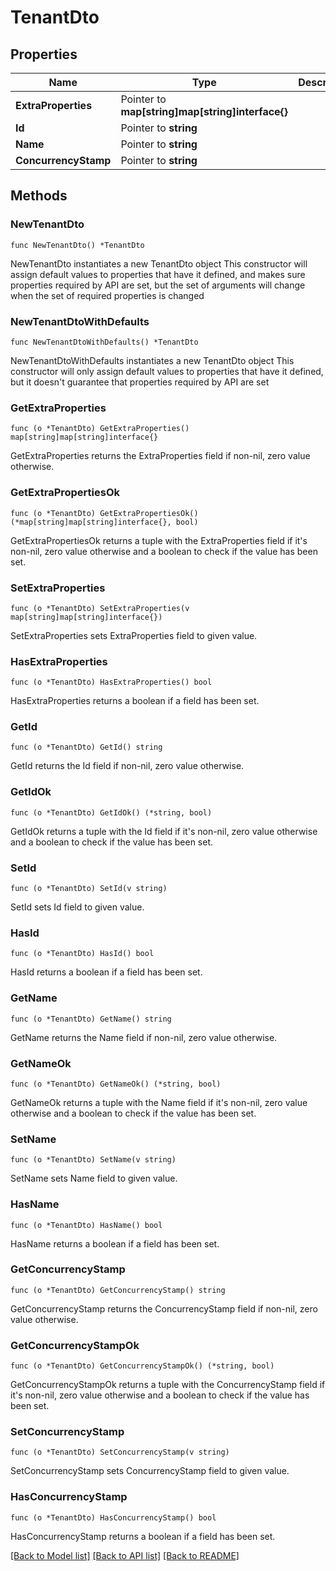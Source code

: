 # TenantDto

## Properties

Name | Type | Description | Notes
------------ | ------------- | ------------- | -------------
**ExtraProperties** | Pointer to **map[string]map[string]interface{}** |  | [optional] [readonly] 
**Id** | Pointer to **string** |  | [optional] 
**Name** | Pointer to **string** |  | [optional] 
**ConcurrencyStamp** | Pointer to **string** |  | [optional] 

## Methods

### NewTenantDto

`func NewTenantDto() *TenantDto`

NewTenantDto instantiates a new TenantDto object
This constructor will assign default values to properties that have it defined,
and makes sure properties required by API are set, but the set of arguments
will change when the set of required properties is changed

### NewTenantDtoWithDefaults

`func NewTenantDtoWithDefaults() *TenantDto`

NewTenantDtoWithDefaults instantiates a new TenantDto object
This constructor will only assign default values to properties that have it defined,
but it doesn't guarantee that properties required by API are set

### GetExtraProperties

`func (o *TenantDto) GetExtraProperties() map[string]map[string]interface{}`

GetExtraProperties returns the ExtraProperties field if non-nil, zero value otherwise.

### GetExtraPropertiesOk

`func (o *TenantDto) GetExtraPropertiesOk() (*map[string]map[string]interface{}, bool)`

GetExtraPropertiesOk returns a tuple with the ExtraProperties field if it's non-nil, zero value otherwise
and a boolean to check if the value has been set.

### SetExtraProperties

`func (o *TenantDto) SetExtraProperties(v map[string]map[string]interface{})`

SetExtraProperties sets ExtraProperties field to given value.

### HasExtraProperties

`func (o *TenantDto) HasExtraProperties() bool`

HasExtraProperties returns a boolean if a field has been set.

### GetId

`func (o *TenantDto) GetId() string`

GetId returns the Id field if non-nil, zero value otherwise.

### GetIdOk

`func (o *TenantDto) GetIdOk() (*string, bool)`

GetIdOk returns a tuple with the Id field if it's non-nil, zero value otherwise
and a boolean to check if the value has been set.

### SetId

`func (o *TenantDto) SetId(v string)`

SetId sets Id field to given value.

### HasId

`func (o *TenantDto) HasId() bool`

HasId returns a boolean if a field has been set.

### GetName

`func (o *TenantDto) GetName() string`

GetName returns the Name field if non-nil, zero value otherwise.

### GetNameOk

`func (o *TenantDto) GetNameOk() (*string, bool)`

GetNameOk returns a tuple with the Name field if it's non-nil, zero value otherwise
and a boolean to check if the value has been set.

### SetName

`func (o *TenantDto) SetName(v string)`

SetName sets Name field to given value.

### HasName

`func (o *TenantDto) HasName() bool`

HasName returns a boolean if a field has been set.

### GetConcurrencyStamp

`func (o *TenantDto) GetConcurrencyStamp() string`

GetConcurrencyStamp returns the ConcurrencyStamp field if non-nil, zero value otherwise.

### GetConcurrencyStampOk

`func (o *TenantDto) GetConcurrencyStampOk() (*string, bool)`

GetConcurrencyStampOk returns a tuple with the ConcurrencyStamp field if it's non-nil, zero value otherwise
and a boolean to check if the value has been set.

### SetConcurrencyStamp

`func (o *TenantDto) SetConcurrencyStamp(v string)`

SetConcurrencyStamp sets ConcurrencyStamp field to given value.

### HasConcurrencyStamp

`func (o *TenantDto) HasConcurrencyStamp() bool`

HasConcurrencyStamp returns a boolean if a field has been set.


[[Back to Model list]](../README.md#documentation-for-models) [[Back to API list]](../README.md#documentation-for-api-endpoints) [[Back to README]](../README.md)


